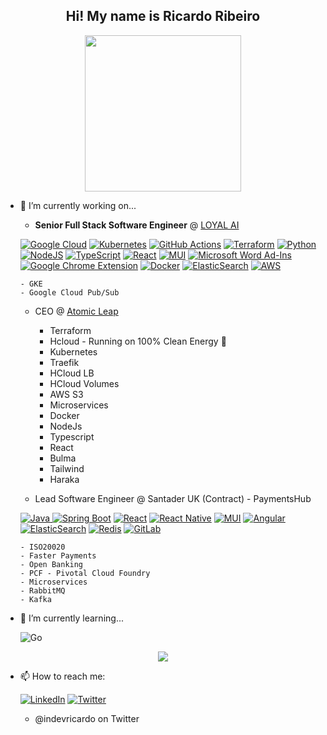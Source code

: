 <h2 align="center">
  Hi! My name is Ricardo Ribeiro
</h2>
<p align="center"><img height="250" src="https://ricardoribeiro.uk/assets/mefull.png"/></p>



- 🔭 I’m currently working on...
  -  <b>Senior Full Stack Software Engineer</b> @ <a href="https://loyal.ai" target="_blank">LOYAL AI</a>
  
    <a href="#">![Google Cloud](https://img.shields.io/badge/GoogleCloud-%234285F4.svg?style=for-the-badge&logo=google-cloud&logoColor=white)</a>
    <a href="#">![Kubernetes](https://img.shields.io/badge/kubernetes-%23326ce5.svg?style=for-the-badge&logo=kubernetes&logoColor=white)</a>
    <a href="#">![GitHub Actions](https://img.shields.io/badge/githubactions-%232671E5.svg?style=for-the-badge&logo=githubactions&logoColor=white)</a>
    <a href="#">![Terraform](https://img.shields.io/badge/terraform-%235835CC.svg?style=for-the-badge&logo=terraform&logoColor=white)</a>
    <a href="#">![Python](https://img.shields.io/badge/python-3670A0?style=for-the-badge&logo=python&logoColor=ffdd54)</a>
    <a href="#">![NodeJS](https://img.shields.io/badge/node.js-6DA55F?style=for-the-badge&logo=node.js&logoColor=white)</a>
    <a href="#">![TypeScript](https://img.shields.io/badge/typescript-%23007ACC.svg?style=for-the-badge&logo=typescript&logoColor=white)</a>
    <a href="#">![React](https://img.shields.io/badge/react-%2320232a.svg?style=for-the-badge&logo=react&logoColor=%2361DAFB)</a>
    <a href="#">![MUI](https://img.shields.io/badge/MUI-%230081CB.svg?style=for-the-badge&logo=material-ui&logoColor=white)</a>
    <a href="#">![Microsoft Word Ad-Ins](https://img.shields.io/badge/Microsoft_Word-2B579A?style=for-the-badge&logo=microsoft-word&logoColor=white)</a>
    <a href="#">![Google Chrome Extension](https://img.shields.io/badge/Google%20Chrome-4285F4?style=for-the-badge&logo=GoogleChrome&logoColor=white)</a>
    <a href="#">![Docker](https://img.shields.io/badge/docker-%230db7ed.svg?style=for-the-badge&logo=docker&logoColor=white)</a>
    <a href="#">![ElasticSearch](https://img.shields.io/badge/-ElasticSearch-005571?style=for-the-badge&logo=elasticsearch)</a>
    <a href="#">![AWS](https://img.shields.io/badge/AWS-%23FF9900.svg?style=for-the-badge&logo=amazon-aws&logoColor=white)</a>
    
      - GKE
      - Google Cloud Pub/Sub
 
  -  CEO @ <a href="https://atomicleap.com" target="_blank">Atomic Leap</a>
      - Terraform
      - Hcloud - Running on 100% Clean Energy 🌱
      - Kubernetes
      - Traefik
      - HCloud LB
      - HCloud Volumes
      - AWS S3
      - Microservices
      - Docker
      - NodeJs
      - Typescript
      - React
      - Bulma 
      - Tailwind
      - Haraka

  -  Lead Software Engineer @ Santader UK (Contract) - PaymentsHub
  
    <a href="#">![Java](https://img.shields.io/badge/java-%23ED8B00.svg?style=for-the-badge&logo=java&logoColor=white)
    <a href="#">![Spring Boot](https://img.shields.io/badge/spring-%236DB33F.svg?style=for-the-badge&logo=spring&logoColor=white)</a>
    <a href="#">![React](https://img.shields.io/badge/react-%2320232a.svg?style=for-the-badge&logo=react&logoColor=%2361DAFB)</a>
    <a href="#">![React Native](https://img.shields.io/badge/react_native-%2320232a.svg?style=for-the-badge&logo=react&logoColor=%2361DAFB)</a>
    <a href="#">![MUI](https://img.shields.io/badge/MUI-%230081CB.svg?style=for-the-badge&logo=material-ui&logoColor=white)</a>
    <a href="#">![Angular](https://img.shields.io/badge/angular-%23DD0031.svg?style=for-the-badge&logo=angular&logoColor=white)</a>
    <a href="#">![ElasticSearch](https://img.shields.io/badge/-ElasticSearch-005571?style=for-the-badge&logo=elasticsearch)</a>
    <a href="#">![Redis](https://img.shields.io/badge/redis-%23DD0031.svg?style=for-the-badge&logo=redis&logoColor=white)</a>
    <a href="#">![GitLab](https://img.shields.io/badge/gitlab-%23181717.svg?style=for-the-badge&logo=gitlab&logoColor=white)</a>
    <a href="#"></a>
      
      - ISO20020
      - Faster Payments
      - Open Banking
      - PCF - Pivotal Cloud Foundry
      - Microservices
      - RabbitMQ
      - Kafka
   
- 🌱 I’m currently learning... 
    
    ![Go](https://img.shields.io/badge/go-%2300ADD8.svg?style=for-the-badge&logo=go&logoColor=white)


<p align="center"> 
   <img src="https://github-readme-streak-stats.herokuapp.com?user=ricardo-ribeiro&theme=dark&hide_border=true&date_format=j%20M%5B%20Y%5D">
</p>
  
- 📫 How to reach me:
  
  <a href="#">![LinkedIn](https://img.shields.io/badge/linkedin-%230077B5.svg?style=for-the-badge&logo=linkedin&logoColor=white)</a>
  <a href="#">![Twitter](https://img.shields.io/badge/@indedevricardo-%231DA1F2.svg?style=for-the-badge&logo=Twitter&logoColor=white)</a>
  
  -   @indevricardo on Twitter
<!--
**ricardo-ribeiro/ricardo-ribeiro** is a ✨ _special_ ✨ repository because its `README.md` (this file) appears on your GitHub profile.

Here are some ideas to get you started:

- 🔭 I’m currently working on ...
- 🌱 I’m currently learning ...
- 👯 I’m looking to collaborate on ...
- 🤔 I’m looking for help with ...
- 💬 Ask me about ...
- 📫 How to reach me: ...
- 😄 Pronouns: ...
- ⚡ Fun fact: ...
-->
